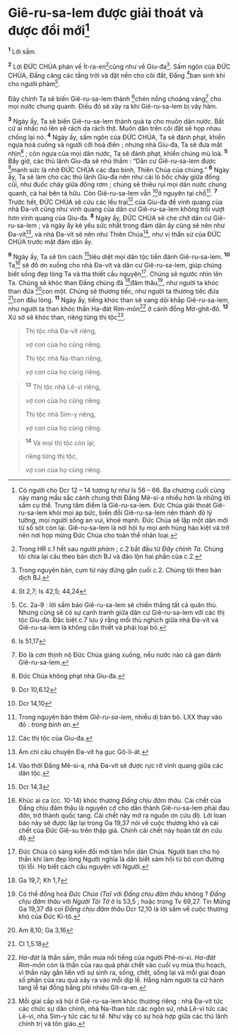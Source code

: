 # Giê-ru-sa-lem được giải thoát và được đổi mới[^1]
<sup><b>1</b></sup> Lời sấm.

<sup><b>2</b></sup> Lời ĐỨC CHÚA phán về Ít-ra-en[^2]cũng như về Giu-đa[^3]. Sấm ngôn của ĐỨC CHÚA, Đấng căng các tầng trời và đặt nền cho cõi đất, Đấng [^1*]ban sinh khí cho người phàm[^4].

Đây chính Ta sẽ biến Giê-ru-sa-lem thành [^2*]chén nồng choáng váng[^5] cho mọi nước chung quanh. Điều đó sẽ xảy ra khi Giê-ru-sa-lem bị vây hãm.

<sup><b>3</b></sup> Ngày ấy, Ta sẽ biến Giê-ru-sa-lem thành quả tạ cho muôn dân nước. Bất cứ ai nhấc nó lên sẽ rách da rách thịt. Muôn dân trên cõi đất sẽ họp nhau chống lại nó. <sup><b>4</b></sup> Ngày ấy, sấm ngôn của ĐỨC CHÚA, Ta sẽ đánh phạt, khiến ngựa hoá cuồng và người cỡi hoá điên ; nhưng nhà Giu-đa, Ta sẽ đưa mắt nhìn[^6] ; còn ngựa của mọi dân nước, Ta sẽ đánh phạt, khiến chúng mù loà. <sup><b>5</b></sup> Bấy giờ, các thủ lãnh Giu-đa sẽ nhủ thầm : “Dân cư Giê-ru-sa-lem được [^3*]mạnh sức là nhờ ĐỨC CHÚA các đạo binh, Thiên Chúa của chúng.” <sup><b>6</b></sup> Ngày ấy, Ta sẽ làm cho các thủ lãnh Giu-đa nên như cái lò bốc cháy giữa đống củi, như đuốc cháy giữa đống rơm ; chúng sẽ thiêu rụi mọi dân nước chung quanh, cả hai bên tả hữu. Còn Giê-ru-sa-lem vẫn [^4*]ở nguyên tại chỗ[^7]. <sup><b>7</b></sup> Trước hết, ĐỨC CHÚA sẽ cứu các lều trại[^8] của Giu-đa để vinh quang của nhà Đa-vít cũng như vinh quang của dân cư Giê-ru-sa-lem không trổi vượt hơn vinh quang của Giu-đa. <sup><b>8</b></sup> Ngày ấy, ĐỨC CHÚA sẽ che chở dân cư Giê-ru-sa-lem ; và ngày ấy kẻ yếu sức nhất trong đám dân ấy cũng sẽ nên như Đa-vít[^9], và nhà Đa-vít sẽ nên như Thiên Chúa[^10], như vị thần sứ của ĐỨC CHÚA trước mặt đám dân ấy.

<sup><b>9</b></sup> Ngày ấy, Ta sẽ tìm cách [^5*]tiêu diệt mọi dân tộc tiến đánh Giê-ru-sa-lem. <sup><b>10</b></sup> Ta[^11] sẽ đổ ơn xuống cho nhà Đa-vít và dân cư Giê-ru-sa-lem, giúp chúng biết sống đẹp lòng Ta và tha thiết cầu nguyện[^12]. Chúng sẽ ngước nhìn lên Ta. Chúng sẽ khóc than Đấng chúng đã [^6*]đâm thâu[^13], như người ta khóc than đứa [^7*]con một. Chúng sẽ thương tiếc, như người ta thương tiếc đứa [^8*]con đầu lòng. <sup><b>11</b></sup> Ngày ấy, tiếng khóc than sẽ vang dội khắp Giê-ru-sa-lem, như người ta than khóc thần Ha-đát Rim-môn[^14] ở cánh đồng Mơ-ghít-đô. <sup><b>12</b></sup> Xứ sở sẽ khóc than, riêng từng thị tộc[^15]. 
> Thị tộc nhà Đa-vít riêng,
> 
> vợ con của họ cũng riêng.
> 
> Thị tộc nhà Na-than riêng,
> 
> vợ con của họ cũng riêng.
>


> <sup><b>13</b></sup> Thị tộc nhà Lê-vi riêng,
> 
> vợ con của họ cũng riêng.
> 
> Thị tộc nhà Sim-y riêng,
> 
> vợ con của họ cũng riêng.
>


> <sup><b>14</b></sup> Và mọi thị tộc còn lại,
> 
> riêng từng thị tộc,
> 
> vợ con của họ cũng riêng.
>

[^1]: Có người cho Dcr 12 – 14 tương tự như Is 56 – 66. Ba chương cuối cùng này mang mầu sắc cánh chung thời Đấng Mê-si-a nhiều hơn là những lời sấm cụ thể. Trung tâm điểm là Giê-ru-sa-lem. Đức Chúa giải thoát Giê-ru-sa-lem khỏi mọi áp bức, biến đổi Giê-ru-sa-lem nên thành đô lý tưởng, mọi người sống an vui, khoẻ mạnh. Đức Chúa sẽ lập một dân mới từ số sót còn lại. Giê-ru-sa-lem là nơi hội tụ mọi anh hùng hào kiệt và trở nên nơi họp mừng Đức Chúa cho toàn thể nhân loại.
[^2]: Trong HR c.1 hết sau <i>người phàm</i> ; c.2 bắt đầu từ <i>Đây chính Ta</i>. Chúng tôi chia lại câu theo bản dịch BJ và đảo lộn hai phần của c.2.
[^3]: Trong nguyên bản, cụm từ này đứng gần cuối c.2. Chúng tôi theo bản dịch BJ.
[^4]: Cc. 2a-9 : lời sấm báo Giê-ru-sa-lem sẽ chiến thắng tất cả quân thù. Nhưng cũng sẽ có sự cạnh tranh giữa dân cư Giê-ru-sa-lem với các thị tộc Giu-đa. Đặc biệt c.7 lưu ý rằng mối thù nghịch giữa nhà Đa-vít và Giê-ru-sa-lem là không cần thiết và phải loại bỏ.
[^5]: Đó là cơn thịnh nộ Đức Chúa giáng xuống, nếu nước nào cả gan đánh Giê-ru-sa-lem.
[^6]: Đức Chúa không phạt nhà Giu-đa.
[^7]: Trong nguyên bản thêm <i>Giê-ru-sa-lem</i>, nhiều dị bản bỏ. LXX thay vào đó : <i>trong bình an</i>.
[^8]: Các thị tộc của Giu-đa.
[^9]: Ám chỉ câu chuyện Đa-vít hạ gục Gô-li-át.
[^10]: Vào thời Đấng Mê-si-a, nhà Đa-vít sẽ được rực rỡ vinh quang giữa các dân tộc.
[^11]: Khúc ai ca (cc. 10-14) khóc thương <i>Đấng chịu đâm thâu</i>. Cái chết của Đấng chịu đâm thâu là nguyên cớ cho dân thành Giê-ru-sa-lem phải đau đớn, trở thành quốc tang. Cái chết này mở ra nguồn ơn cứu độ. Lời loan báo này sẽ được lặp lại trong Ga 19,37 nói về cuộc thương khó và cái chết của Đức Giê-su trên thập giá. Chính cái chết này hoàn tất ơn cứu độ.
[^12]: Đức Chúa có sáng kiến đổi mới tâm hồn dân Chúa. Người ban cho họ thần khí làm đẹp lòng Người nghĩa là dân biết sám hối từ bỏ con đường tội lỗi. Họ biết cách cầu nguyện với Người.
[^13]: Có thể đồng hoá <i>Đức Chúa (Ta)</i> với <i>Đấng chịu đâm thâu</i> không ? <i>Đấng chịu đâm thâu</i> với <i>Người Tôi Tớ</i> ở Is 53,5 ; hoặc trong Tv 69,27. Tin Mừng Ga 19,37 đã coi <i>Đấng chịu đâm thâu</i> Dcr 12,10 là lời sấm về cuộc thương khó của Đức Ki-tô.
[^14]: <i>Ha-đát</i> là thần sấm, thần mưa nổi tiếng của người Phê-ni-xi. <i>Ha-đát Rim-môn</i> còn là thần của rau quả phải chết vào cuối vụ mùa thu hoạch, vì thần này gắn liền với sự sinh ra, sống, chết, sống lại và mỗi giai đoạn số phận của rau quả xảy ra vào mỗi dịp lễ. Hằng năm người ta cử hành tang lễ tại đồng bằng phì nhiêu Gít-ra-en.
[^15]: Mỗi giai cấp xã hội ở Giê-ru-sa-lem khóc thương riêng : nhà Đa-vít tức các chức sự dân chính, nhà Na-than tức các ngôn sứ, nhà Lê-vi tức các Lê-vi, nhà Sim-y tức các tư tế. Như vậy có sự hoà hợp giữa các thủ lãnh chính trị và tôn giáo.
[^1*]: St 2,7; Is 42,5; 44,24
[^2*]: Is 51,17
[^3*]: Dcr 10,6.12
[^4*]: Dcr 14,10
[^5*]: Dcr 14,3
[^6*]: Ga 19,7; Kh 1,7
[^7*]: Am 8,10; Ga 3,16
[^8*]: Cl 1,5.18
